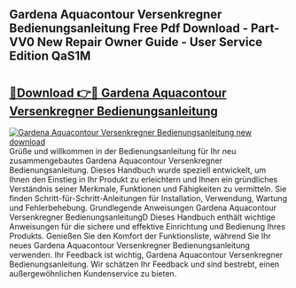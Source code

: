 ## Gardena Aquacontour Versenkregner Bedienungsanleitung Free Pdf Download - Part-VV0 New Repair Owner Guide - User Service Edition QaS1M

# <h2><a href="http://df19ln5.blite.top/?on=Gardena+Aquacontour+Versenkregner+Bedienungsanleitung">🔗Download 👉🔴 Gardena Aquacontour Versenkregner Bedienungsanleitung</a></h2>

[![Gardena Aquacontour Versenkregner Bedienungsanleitung new download](https://i.imgur.com/lujVjoI.png)](http://df19ln5.blite.top/?on=Gardena+Aquacontour+Versenkregner+Bedienungsanleitung)
Grüße und willkommen in der Bedienungsanleitung für Ihr neu zusammengebautes Gardena Aquacontour Versenkregner Bedienungsanleitung. Dieses Handbuch wurde speziell entwickelt, um Ihnen den Einstieg in Ihr Produkt zu erleichtern und Ihnen ein gründliches Verständnis seiner Merkmale, Funktionen und Fähigkeiten zu vermitteln. Sie finden Schritt-für-Schritt-Anleitungen für Installation, Verwendung, Wartung und Fehlerbehebung. Grundlegende Anweisungen Gardena Aquacontour Versenkregner BedienungsanleitungD Dieses Handbuch enthält wichtige Anweisungen für die sichere und effektive Einrichtung und Bedienung Ihres Produkts. Genießen Sie den Komfort der Funktionsliste, während Sie Ihr neues Gardena Aquacontour Versenkregner Bedienungsanleitung verwenden. Ihr Feedback ist wichtig, Gardena Aquacontour Versenkregner Bedienungsanleitung. Wir schätzen Ihr Feedback und sind bestrebt, einen außergewöhnlichen Kundenservice zu bieten.
